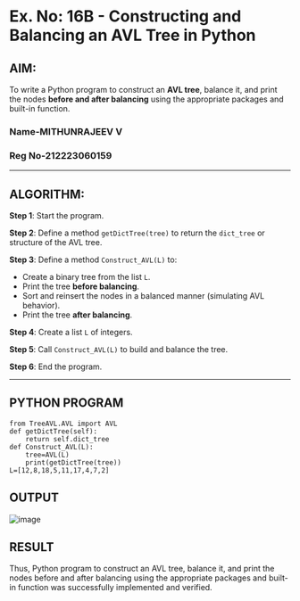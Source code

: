 # Ex. No: 16B - Constructing and Balancing an AVL Tree in Python

## AIM:
To write a Python program to construct an **AVL tree**, balance it, and print the nodes **before and after balancing** using the appropriate packages and built-in function.
### Name-MITHUNRAJEEV V
### Reg No-212223060159
---

## ALGORITHM:

**Step 1**: Start the program.

**Step 2**: Define a method `getDictTree(tree)` to return the `dict_tree` or structure of the AVL tree.

**Step 3**: Define a method `Construct_AVL(L)` to:
- Create a binary tree from the list `L`.
- Print the tree **before balancing**.
- Sort and reinsert the nodes in a balanced manner (simulating AVL behavior).
- Print the tree **after balancing**.

**Step 4**: Create a list `L` of integers.

**Step 5**: Call `Construct_AVL(L)` to build and balance the tree.

**Step 6**: End the program.

---

## PYTHON PROGRAM
```
from TreeAVL.AVL import AVL
def getDictTree(self):
    return self.dict_tree
def Construct_AVL(L):
    tree=AVL(L)
    print(getDictTree(tree))
L=[12,8,18,5,11,17,4,7,2]
```

## OUTPUT
![image](https://github.com/user-attachments/assets/4ea5ec7c-efa6-412a-aa4c-bf261ee5e6d4)


## RESULT
 Thus, Python program to construct an AVL tree, balance it, and print the nodes before and after balancing using the appropriate packages and built-in function was successfully implemented and verified.
